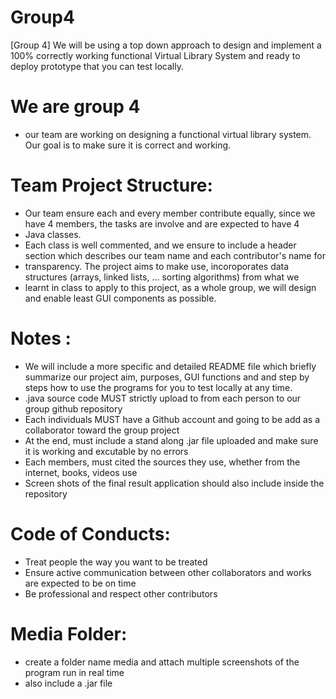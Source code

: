# Group4
   [Group 4] We will be using a top down approach to design and implement a 100% correctly working functional Virtual Library System and ready to deploy prototype     that you can test locally.
   
 # We are group 4
 * our team are working on designing a functional
   virtual library system. Our goal is to make sure it is correct
   and working.

 # Team Project Structure: 
 * Our team ensure each and every member contribute equally, since we have 4 members, the tasks are involve and are expected to have 4
 * Java classes. 
 * Each class is well commented, and we ensure to include a header section which describes our team name and each contributor's name for
 * transparency. The project aims to make use, incoroporates data structures (arrays, linked lists, ... sorting algorithms) from what we 
 * learnt in class to apply to this project, as a whole group, we will design and enable least GUI components as possible.
 # Notes : 
 * We will include a more specific and detailed README file which briefly summarize our project aim, purposes, GUI functions and 
   and step by steps how to use the programs for you to test locally at any time.
 * .java source code MUST strictly upload to from each person to our group github repository
 *  Each individuals MUST  have a Github account and going to be add as a collaborator toward the group project
 *  At the end, must include a stand along .jar file uploaded and make sure it is working and excutable by no errors
 *  Each members, must cited the sources they use, whether from the internet, books, videos use  
 * Screen shots of the final result application should also include inside the repository
 # Code of Conducts: 
 * Treat people the way you want to be treated
 * Ensure active communication between other collaborators and works are expected to be on time 
 * Be professional and respect other contributors
 # Media Folder:
 * create a folder name media and attach multiple screenshots of the program run in real time
 * also include a .jar file


 
